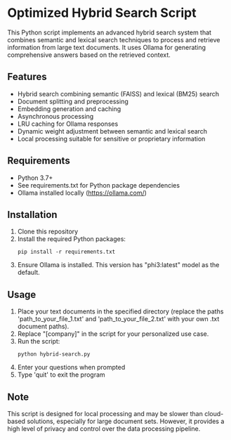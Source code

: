 # Optimized Hybrid Search Script

This Python script implements an advanced hybrid search system that combines semantic and lexical search techniques to process and retrieve information from large text documents. It uses Ollama for generating comprehensive answers based on the retrieved context.

## Features

- Hybrid search combining semantic (FAISS) and lexical (BM25) search
- Document splitting and preprocessing
- Embedding generation and caching
- Asynchronous processing
- LRU caching for Ollama responses
- Dynamic weight adjustment between semantic and lexical search
- Local processing suitable for sensitive or proprietary information

## Requirements

- Python 3.7+
- See requirements.txt for Python package dependencies
- Ollama installed locally (https://ollama.com/)

## Installation

1. Clone this repository
2. Install the required Python packages:
   ```
   pip install -r requirements.txt
   ```
3. Ensure Ollama is installed. This version has "phi3:latest" model as the default.

## Usage

1. Place your text documents in the specified directory (replace the paths 'path_to_your_file_1.txt' and 'path_to_your_file_2.txt' with your own .txt document paths).
2. Replace "[company]" in the script for your personalized use case.
3. Run the script:
   ```
   python hybrid-search.py
   ```
4. Enter your questions when prompted
5. Type 'quit' to exit the program

## Note

This script is designed for local processing and may be slower than cloud-based solutions, especially for large document sets. However, it provides a high level of privacy and control over the data processing pipeline.
